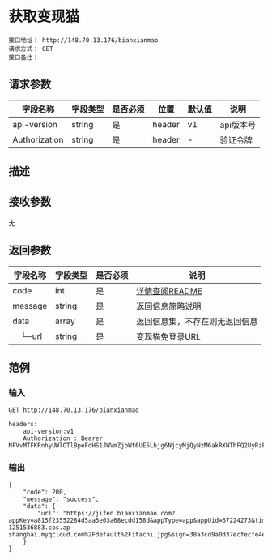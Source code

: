 # 获取变现猫
```
接口地址： http://148.70.13.176/bianxianmao
请求方式： GET
接口备注：
```
## 请求参数

| 字段名称 | 字段类型 | 是否必须 | 位置 | 默认值 | 说明 |
|    -    |    -    |    -    |  -   |   -   |  -   |
| api-version | string | 是 | header | v1 | api版本号 |
| Authorization | string | 是 | header | - | 验证令牌 |

## 描述

## 接收参数

无

## 返回参数

| 字段名称 | 字段类型 | 是否必须 | 说明 |
|    -    |    -    |    -    |   -   |
| code | int | 是 | [详情查阅README](https://github.com/waitforu/docs/blob/master/README.md#%E9%83%A8%E5%88%86%E8%BF%94%E5%9B%9E%E4%BF%A1%E6%81%AFcode%E8%A1%A8) |
| message | string | 是 | 返回信息简略说明 |
| data | array | 是 | 返回信息集，不存在则无返回信息 |
|　└─url | string | 是 | 变现猫免登录URL |


## 范例

### 输入
```
GET http://148.70.13.176/bianxianmao

headers:
	api-version:v1
	Authorization : Bearer NFVvMTFKRnhyUWlOTlBpeFdHS1JWVmZjbWt6UE5Lbjg6NjcyMjQyNzM6akRXNThFQ2UyRzFyM1FSRlpxZDcwVTg0Njd6aU40b2M=
```
### 输出
```
{
    "code": 200,
    "message": "success",
    "data": {
        "url": "https://jifen.bianxianmao.com?appKey=a815f23552284d5aa5e03a68ecdd158d&appType=app&appUid=67224273&timestamp=1548312507415&nickName=runmanz&face=https%3A%2F%2Frunmanz-1251536883.cos.ap-shanghai.myqcloud.com%2Fdefault%2Fitachi.jpg&sign=38a3cd9a0d37ecfecfe4e83165982c08"
    }
}
```